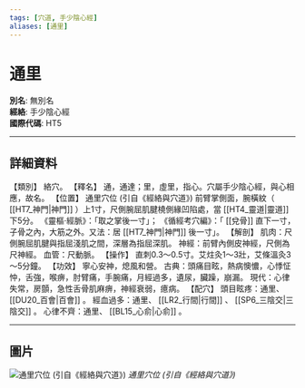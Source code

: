 ```yaml
---
tags: [穴道, 手少陰心經]
aliases: [通里]
---
```


# 通里

**別名**: 無別名  
**經絡**: 手少陰心經  
**國際代碼**: HT5  

---

## 詳細資料
【類別】
絡穴。
【釋名】
通，通達；里，虛里，指心。穴屬手少陰心經，與心相應，故名。
【位置】
通里穴位 (引自《經絡與穴道》)
前臂掌側面，腕橫紋（ [[HT7_神門|神門]] ）上1寸，尺側腕屈肌腱橈側緣凹陷處，當 [[HT4_靈道|靈道]] 下5分。
《靈樞‧經脈》：「取之掌後一寸」；
《循經考穴編》：「 [[兌骨]] 直下一寸，子骨之內，大筋之外。又法：居 [[HT7_神門|神門]] 後一寸」。
【解剖】
肌肉：尺側腕屈肌腱與指屈淺肌之間，深層為指屈深肌。
神經：前臂內側皮神經，尺側為尺神經。
血管：尺動脈。
【操作】
直刺0.3～0.5寸。艾炷灸1～3壯，艾條溫灸3～5分鐘。
【功效】
寧心安神，熄風和營。
古典：頭痛目眩，熱病懊憹，心悸怔忡，舌強，喉痹，肘臂痛，手腕痛，月經過多，遺尿，臟躁，崩漏。
現代：心律失常，房顫，急性舌骨肌麻痹，神經衰弱，癔病。
【配穴】
頭目眩疼：通里、 [[DU20_百會|百會]] 。
經血過多：通里、 [[LR2_行間|行間]] 、 [[SP6_三陰交|三陰交]] 。
心律不齊：通里、 [[BL15_心俞|心俞]] 。

---

## 圖片
![通里穴位 (引自《經絡與穴道》)](https://yibian.hopto.org/pic/acu/norm/05/tongli(j&a).jpg)
_通里穴位 (引自《經絡與穴道》)_


